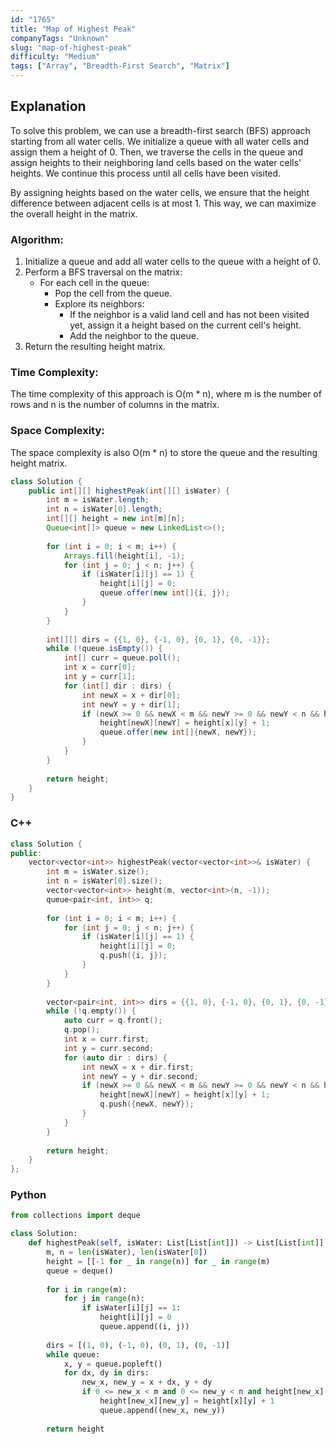 ```yaml
---
id: "1765"
title: "Map of Highest Peak"
companyTags: "Unknown"
slug: "map-of-highest-peak"
difficulty: "Medium"
tags: ["Array", "Breadth-First Search", "Matrix"]
---
```


## Explanation
To solve this problem, we can use a breadth-first search (BFS) approach starting from all water cells. We initialize a queue with all water cells and assign them a height of 0. Then, we traverse the cells in the queue and assign heights to their neighboring land cells based on the water cells' heights. We continue this process until all cells have been visited.

By assigning heights based on the water cells, we ensure that the height difference between adjacent cells is at most 1. This way, we can maximize the overall height in the matrix.

### Algorithm:
1. Initialize a queue and add all water cells to the queue with a height of 0.
2. Perform a BFS traversal on the matrix:
   - For each cell in the queue:
     - Pop the cell from the queue.
     - Explore its neighbors:
       - If the neighbor is a valid land cell and has not been visited yet, assign it a height based on the current cell's height.
       - Add the neighbor to the queue.
3. Return the resulting height matrix.

### Time Complexity:
The time complexity of this approach is O(m * n), where m is the number of rows and n is the number of columns in the matrix.

### Space Complexity:
The space complexity is also O(m * n) to store the queue and the resulting height matrix.
```java
class Solution {
    public int[][] highestPeak(int[][] isWater) {
        int m = isWater.length;
        int n = isWater[0].length;
        int[][] height = new int[m][n];
        Queue<int[]> queue = new LinkedList<>();
        
        for (int i = 0; i < m; i++) {
            Arrays.fill(height[i], -1);
            for (int j = 0; j < n; j++) {
                if (isWater[i][j] == 1) {
                    height[i][j] = 0;
                    queue.offer(new int[]{i, j});
                }
            }
        }
        
        int[][] dirs = {{1, 0}, {-1, 0}, {0, 1}, {0, -1}};
        while (!queue.isEmpty()) {
            int[] curr = queue.poll();
            int x = curr[0];
            int y = curr[1];
            for (int[] dir : dirs) {
                int newX = x + dir[0];
                int newY = y + dir[1];
                if (newX >= 0 && newX < m && newY >= 0 && newY < n && height[newX][newY] == -1) {
                    height[newX][newY] = height[x][y] + 1;
                    queue.offer(new int[]{newX, newY});
                }
            }
        }
        
        return height;
    }
}
```

### C++
```cpp
class Solution {
public:
    vector<vector<int>> highestPeak(vector<vector<int>>& isWater) {
        int m = isWater.size();
        int n = isWater[0].size();
        vector<vector<int>> height(m, vector<int>(n, -1));
        queue<pair<int, int>> q;
        
        for (int i = 0; i < m; i++) {
            for (int j = 0; j < n; j++) {
                if (isWater[i][j] == 1) {
                    height[i][j] = 0;
                    q.push({i, j});
                }
            }
        }
        
        vector<pair<int, int>> dirs = {{1, 0}, {-1, 0}, {0, 1}, {0, -1}};
        while (!q.empty()) {
            auto curr = q.front();
            q.pop();
            int x = curr.first;
            int y = curr.second;
            for (auto dir : dirs) {
                int newX = x + dir.first;
                int newY = y + dir.second;
                if (newX >= 0 && newX < m && newY >= 0 && newY < n && height[newX][newY] == -1) {
                    height[newX][newY] = height[x][y] + 1;
                    q.push({newX, newY});
                }
            }
        }
        
        return height;
    }
};
```

### Python
```python
from collections import deque

class Solution:
    def highestPeak(self, isWater: List[List[int]]) -> List[List[int]]:
        m, n = len(isWater), len(isWater[0])
        height = [[-1 for _ in range(n)] for _ in range(m)
        queue = deque()
        
        for i in range(m):
            for j in range(n):
                if isWater[i][j] == 1:
                    height[i][j] = 0
                    queue.append((i, j))
        
        dirs = [(1, 0), (-1, 0), (0, 1), (0, -1)]
        while queue:
            x, y = queue.popleft()
            for dx, dy in dirs:
                new_x, new_y = x + dx, y + dy
                if 0 <= new_x < m and 0 <= new_y < n and height[new_x][new_y] == -1:
                    height[new_x][new_y] = height[x][y] + 1
                    queue.append((new_x, new_y))
        
        return height
```